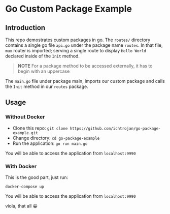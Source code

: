 # Go Custom Package Example

## Introduction

This repo demostrates custom packages in go. The `routes/` directory contains a single go file `api.go` under the package name `routes`. In that file, `mux` router is imported; serving a single route to display `Hello World` declared inside of the `Init` method.

> **NOTE**
> For a package method to be accessed externally, it has to begin with an uppercase

The `main.go` file under package main, imports our custom package and calls the `Init` method in our `routes` package.

## Usage

### Without Docker

* Clone this repo: `git clone https://github.com/ichtrojan/go-package-example.git`
* Change directory: `cd go-package-example`
* Run the application: `go run main.go`

You will be able to access the application from `localhost:9990`

### With Docker

This is the good part, just run:

`docker-compose up`

You will be able to access the application from `localhost:9990`

viola, that all 😀
